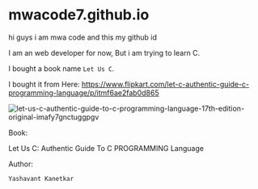 # mwacode7.github.io
hi guys i am mwa code and this my github id 

I am an web developer for now, But i am trying to learn C.

I bought a book name `Let Us C`.

I bought it from Here: https://www.flipkart.com/let-c-authentic-guide-c-programming-language/p/itmf6ae2fab0d865

![let-us-c-authentic-guide-to-c-programming-language-17th-edition-original-imafy7gnctuggpgv](https://user-images.githubusercontent.com/85559104/140607572-18952b89-769e-4af2-859a-4d512e1199a2.jpeg)


Book: 

Let Us C: Authentic Guide To C PROGRAMMING Language

Author: 

`Yashavant Kanetkar`
